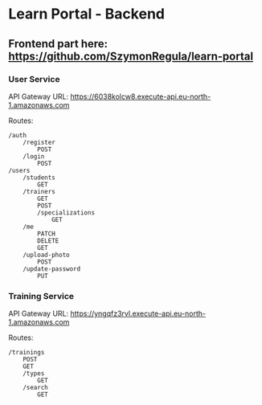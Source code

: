 # Learn Portal - Backend

## Frontend part here: https://github.com/SzymonRegula/learn-portal

### User Service
API Gateway URL: https://6038kolcw8.execute-api.eu-north-1.amazonaws.com

Routes:

    /auth
        /register
            POST
        /login
            POST
    /users
        /students
            GET
        /trainers
            GET
            POST
            /specializations
                GET
        /me
            PATCH
            DELETE
            GET
        /upload-photo
            POST
        /update-password
            PUT

### Training Service
API Gateway URL: https://yngqfz3rvl.execute-api.eu-north-1.amazonaws.com

Routes:

    /trainings
        POST
        GET
        /types
            GET
        /search
            GET

